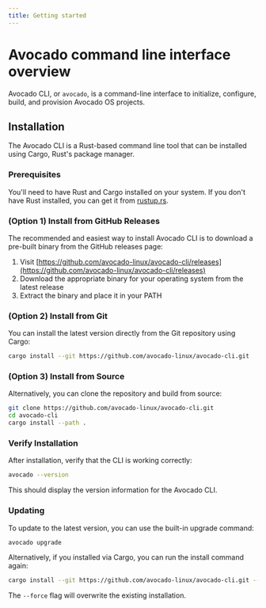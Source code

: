 ```yaml
---
title: Getting started
---
```


# Avocado command line interface overview

Avocado CLI, or `avocado`, is a command-line interface to initialize, configure, build, and provision Avocado OS projects.

## Installation

The Avocado CLI is a Rust-based command line tool that can be installed using Cargo, Rust's package manager.

### Prerequisites

You'll need to have Rust and Cargo installed on your system. If you don't have Rust installed, you can get it from [rustup.rs](https://rustup.rs/).

### (Option 1) Install from GitHub Releases

The recommended and easiest way to install Avocado CLI is to download a pre-built binary from the GitHub releases page:

1. Visit [https://github.com/avocado-linux/avocado-cli/releases](https://github.com/avocado-linux/avocado-cli/releases)
2. Download the appropriate binary for your operating system from the latest release
3. Extract the binary and place it in your PATH

### (Option 2) Install from Git

You can install the latest version directly from the Git repository using Cargo:

```bash
cargo install --git https://github.com/avocado-linux/avocado-cli.git
```

### (Option 3) Install from Source

Alternatively, you can clone the repository and build from source:

```bash
git clone https://github.com/avocado-linux/avocado-cli.git
cd avocado-cli
cargo install --path .
```

### Verify Installation

After installation, verify that the CLI is working correctly:

```bash
avocado --version
```

This should display the version information for the Avocado CLI.

### Updating

To update to the latest version, you can use the built-in upgrade command:

```bash
avocado upgrade
```

Alternatively, if you installed via Cargo, you can run the install command again:

```bash
cargo install --git https://github.com/avocado-linux/avocado-cli.git --force
```

The `--force` flag will overwrite the existing installation.
